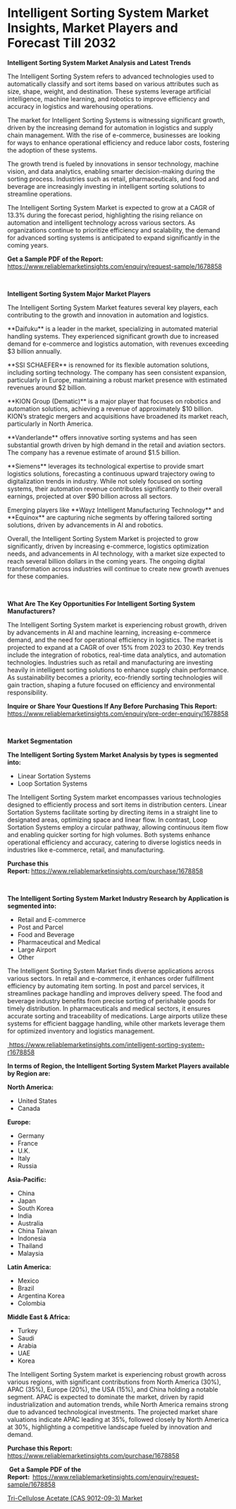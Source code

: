 <p><h1>Intelligent Sorting System Market Insights, Market Players and Forecast Till 2032</h1></p><p><strong>Intelligent Sorting System Market Analysis and Latest Trends</strong></p>
<p><p>The Intelligent Sorting System refers to advanced technologies used to automatically classify and sort items based on various attributes such as size, shape, weight, and destination. These systems leverage artificial intelligence, machine learning, and robotics to improve efficiency and accuracy in logistics and warehousing operations. </p><p>The market for Intelligent Sorting Systems is witnessing significant growth, driven by the increasing demand for automation in logistics and supply chain management. With the rise of e-commerce, businesses are looking for ways to enhance operational efficiency and reduce labor costs, fostering the adoption of these systems. </p><p>The growth trend is fueled by innovations in sensor technology, machine vision, and data analytics, enabling smarter decision-making during the sorting process. Industries such as retail, pharmaceuticals, and food and beverage are increasingly investing in intelligent sorting solutions to streamline operations. </p><p>The Intelligent Sorting System Market is expected to grow at a CAGR of 13.3% during the forecast period, highlighting the rising reliance on automation and intelligent technology across various sectors. As organizations continue to prioritize efficiency and scalability, the demand for advanced sorting systems is anticipated to expand significantly in the coming years.</p></p>
<p><strong>Get a Sample PDF of the Report:&nbsp;</strong> <a href="https://www.reliablemarketinsights.com/enquiry/request-sample/1678858?utm_campaign=3005&utm_medium=2&utm_source=Github&utm_content=ia&utm_term=24032025&utm_id=intelligent-sorting-system">https://www.reliablemarketinsights.com/enquiry/request-sample/1678858</a></p>
<p>&nbsp;</p>
<p><strong>Intelligent Sorting System Major Market Players</strong></p>
<p><p>The Intelligent Sorting System Market features several key players, each contributing to the growth and innovation in automation and logistics. </p><p>**Daifuku** is a leader in the market, specializing in automated material handling systems. They experienced significant growth due to increased demand for e-commerce and logistics automation, with revenues exceeding $3 billion annually.</p><p>**SSI SCHAEFER** is renowned for its flexible automation solutions, including sorting technology. The company has seen consistent expansion, particularly in Europe, maintaining a robust market presence with estimated revenues around $2 billion.</p><p>**KION Group (Dematic)** is a major player that focuses on robotics and automation solutions, achieving a revenue of approximately $10 billion. KION’s strategic mergers and acquisitions have broadened its market reach, particularly in North America.</p><p>**Vanderlande** offers innovative sorting systems and has seen substantial growth driven by high demand in the retail and aviation sectors. The company has a revenue estimate of around $1.5 billion.</p><p>**Siemens** leverages its technological expertise to provide smart logistics solutions, forecasting a continuous upward trajectory owing to digitalization trends in industry. While not solely focused on sorting systems, their automation revenue contributes significantly to their overall earnings, projected at over $90 billion across all sectors.</p><p>Emerging players like **Wayz Intelligent Manufacturing Technology** and **Equinox** are capturing niche segments by offering tailored sorting solutions, driven by advancements in AI and robotics.</p><p>Overall, the Intelligent Sorting System Market is projected to grow significantly, driven by increasing e-commerce, logistics optimization needs, and advancements in AI technology, with a market size expected to reach several billion dollars in the coming years. The ongoing digital transformation across industries will continue to create new growth avenues for these companies.</p></p>
<p>&nbsp;</p>
<p><strong>What Are The Key Opportunities For Intelligent Sorting System Manufacturers?</strong></p>
<p><p>The Intelligent Sorting System market is experiencing robust growth, driven by advancements in AI and machine learning, increasing e-commerce demand, and the need for operational efficiency in logistics. The market is projected to expand at a CAGR of over 15% from 2023 to 2030. Key trends include the integration of robotics, real-time data analytics, and automation technologies. Industries such as retail and manufacturing are investing heavily in intelligent sorting solutions to enhance supply chain performance. As sustainability becomes a priority, eco-friendly sorting technologies will gain traction, shaping a future focused on efficiency and environmental responsibility.</p></p>
<p><strong>Inquire or Share Your Questions If Any Before Purchasing This Report:</strong> <a href="https://www.reliablemarketinsights.com/enquiry/pre-order-enquiry/1678858?utm_campaign=3005&utm_medium=2&utm_source=Github&utm_content=ia&utm_term=24032025&utm_id=intelligent-sorting-system">https://www.reliablemarketinsights.com/enquiry/pre-order-enquiry/1678858</a></p>
<p>&nbsp;</p>
<p><strong>Market Segmentation</strong></p>
<p><strong>The Intelligent Sorting System Market Analysis by types is segmented into:</strong></p>
<p><ul><li>Linear Sortation Systems</li><li>Loop Sortation Systems</li></ul></p>
<p><p>The Intelligent Sorting System market encompasses various technologies designed to efficiently process and sort items in distribution centers. Linear Sortation Systems facilitate sorting by directing items in a straight line to designated areas, optimizing space and linear flow. In contrast, Loop Sortation Systems employ a circular pathway, allowing continuous item flow and enabling quicker sorting for high volumes. Both systems enhance operational efficiency and accuracy, catering to diverse logistics needs in industries like e-commerce, retail, and manufacturing.</p></p>
<p><strong>Purchase this Report:&nbsp;</strong><a href="https://www.reliablemarketinsights.com/purchase/1678858?utm_campaign=3005&utm_medium=2&utm_source=Github&utm_content=ia&utm_term=24032025&utm_id=intelligent-sorting-system">https://www.reliablemarketinsights.com/purchase/1678858</a></p>
<p>&nbsp;</p>
<p><strong>The Intelligent Sorting System Market Industry Research by Application is segmented into:</strong></p>
<p><ul><li>Retail and E-commerce</li><li>Post and Parcel</li><li>Food and Beverage</li><li>Pharmaceutical and Medical</li><li>Large Airport</li><li>Other</li></ul></p>
<p><p>The Intelligent Sorting System Market finds diverse applications across various sectors. In retail and e-commerce, it enhances order fulfillment efficiency by automating item sorting. In post and parcel services, it streamlines package handling and improves delivery speed. The food and beverage industry benefits from precise sorting of perishable goods for timely distribution. In pharmaceuticals and medical sectors, it ensures accurate sorting and traceability of medications. Large airports utilize these systems for efficient baggage handling, while other markets leverage them for optimized inventory and logistics management.</p></p>
<p><a href="https://www.reliablemarketinsights.com/intelligent-sorting-system-r1678858?utm_campaign=3005&utm_medium=2&utm_source=Github&utm_content=ia&utm_term=24032025&utm_id=intelligent-sorting-system">&nbsp;https://www.reliablemarketinsights.com/intelligent-sorting-system-r1678858</a></p>
<p><strong>In terms of Region, the Intelligent Sorting System Market Players available by Region are:</strong></p>
<p>
    <p> <strong> North America: </strong>
        <ul>
            <li>United States</li>
            <li>Canada</li>
        </ul>
        </p> 
    <p> <strong> Europe: </strong>
        <ul>
            <li>Germany</li>
            <li>France</li>
            <li>U.K.</li>
            <li>Italy</li>
            <li>Russia</li>
        </ul>
        </p> 
    <p> <strong> Asia-Pacific: </strong>
        <ul>
            <li>China</li>
            <li>Japan</li>
            <li>South Korea</li>
            <li>India</li>
            <li>Australia</li>
            <li>China Taiwan</li>
            <li>Indonesia</li>
            <li>Thailand</li>
            <li>Malaysia</li>
        </ul>
        </p> 
    <p> <strong> Latin America: </strong>
        <ul>
            <li>Mexico</li>
            <li>Brazil</li>
            <li>Argentina Korea</li>
            <li>Colombia</li>
        </ul>
        </p> 
    <p> <strong> Middle East & Africa: </strong>
        <ul>
            <li>Turkey</li>
            <li>Saudi</li>
            <li>Arabia</li>
            <li>UAE</li>
            <li>Korea</li>
        </ul>
    </p>
    </p>
<p><p>The Intelligent Sorting System market is experiencing robust growth across various regions, with significant contributions from North America (30%), APAC (35%), Europe (20%), the USA (15%), and China holding a notable segment. APAC is expected to dominate the market, driven by rapid industrialization and automation trends, while North America remains strong due to advanced technological investments. The projected market share valuations indicate APAC leading at 35%, followed closely by North America at 30%, highlighting a competitive landscape fueled by innovation and demand.</p></p>
<p><strong>Purchase this Report: </strong><a href="https://www.reliablemarketinsights.com/purchase/1678858?utm_campaign=3005&utm_medium=2&utm_source=Github&utm_content=ia&utm_term=24032025&utm_id=intelligent-sorting-system">https://www.reliablemarketinsights.com/purchase/1678858</a></p>
<p>&nbsp;<strong>Get a Sample PDF of the Report:&nbsp;&nbsp;</strong><a href="https://www.reliablemarketinsights.com/enquiry/request-sample/1678858?utm_campaign=3005&utm_medium=2&utm_source=Github&utm_content=ia&utm_term=24032025&utm_id=intelligent-sorting-system">https://www.reliablemarketinsights.com/enquiry/request-sample/1678858</a></p>
<p><strong></strong></p>
<p><p><a href="https://github.com/deyniphytic/Market-Research-Report-List-1/blob/main/tri-cellulose-acetate-cas-9012-09-3-market.md?utm_campaign=3005&utm_medium=2&utm_source=Github&utm_content=ia&utm_term=24032025&utm_id=intelligent-sorting-system">Tri-Cellulose Acetate (CAS 9012-09-3) Market</a></p></p>